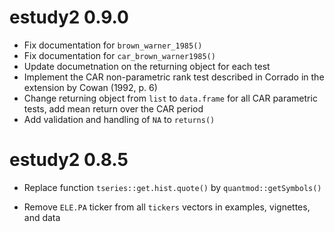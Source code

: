 # estudy2 0.9.0

* Fix documentation for `brown_warner_1985()`
* Fix documentation for `car_brown_warner1985()`
* Update documetnation on the returning object for each test
* Implement the CAR non-parametric rank test described in Corrado in the extension by Cowan (1992, p. 6)
* Change returning object from `list` to `data.frame` for all CAR parametric tests, add mean return over the CAR period
* Add validation and handling of `NA` to `returns()`

# estudy2 0.8.5

* Replace function `tseries::get.hist.quote()` by `quantmod::getSymbols()`

* Remove `ELE.PA` ticker from all `tickers` vectors in examples, vignettes, and
data
